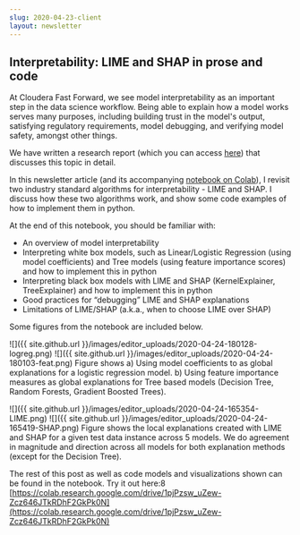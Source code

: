 ```yaml
---
slug: 2020-04-23-client
layout: newsletter
---
```


## Interpretability: LIME and SHAP in prose and code

At Cloudera Fast Forward, we see model interpretability as an important step in the data science workflow. Being able to explain how a model works serves many purposes, including building trust in the model's output, satisfying regulatory requirements, model debugging, and verifying model safety, amongst other things. 

We have written a research report (which you can access [here](https://ff06-2020.fastforwardlabs.com/)) that discusses this topic in detail.

In this newsletter article (and its accompanying [notebook on Colab](https://colab.research.google.com/drive/1pjPzsw_uZew-Zcz646JTkRDhF2GkPk0N)), I revisit two industry standard algorithms for interpretability - LIME and SHAP. I discuss how these two algorithms work, and show some code examples of how to implement them in python. 

At the end of this notebook, you should be familiar with: 
* An overview of model interpretability
* Interpreting white box models, such as Linear/Logistic Regression (using model coefficients) and Tree models (using feature importance scores) and how to implement this in python
* Interpreting black box models with LIME and SHAP (KernelExplainer, TreeExplainer) and how to implement this in python
* Good practices for “debugging” LIME and SHAP explanations
* Limitations of LIME/SHAP (a.k.a., when to choose LIME over SHAP)
 
Some figures from the notebook are included below.

![]({{ site.github.url }}/images/editor_uploads/2020-04-24-180128-logreg.png)
![]({{ site.github.url }}/images/editor_uploads/2020-04-24-180103-feat.png)
 Figure shows a) Using model coefficients to as global explanations for a logistic regression model. b) Using feature importance measures as global explanations for Tree based models (Decision Tree, Random Forests, Gradient Boosted Trees).

![]({{ site.github.url }}/images/editor_uploads/2020-04-24-165354-LIME.png)
![]({{ site.github.url }}/images/editor_uploads/2020-04-24-165419-SHAP.png)
Figure shows the local explanations created with LIME and SHAP for a given test data instance across 5 models. We do agreement in magnitude and direction across all models for both explanation methods (except for the Decision Tree).


The rest of this post as well as code models and visualizations shown can be found in the notebook.  Try it out here:8
[https://colab.research.google.com/drive/1pjPzsw_uZew-Zcz646JTkRDhF2GkPk0N](https://colab.research.google.com/drive/1pjPzsw_uZew-Zcz646JTkRDhF2GkPk0N)